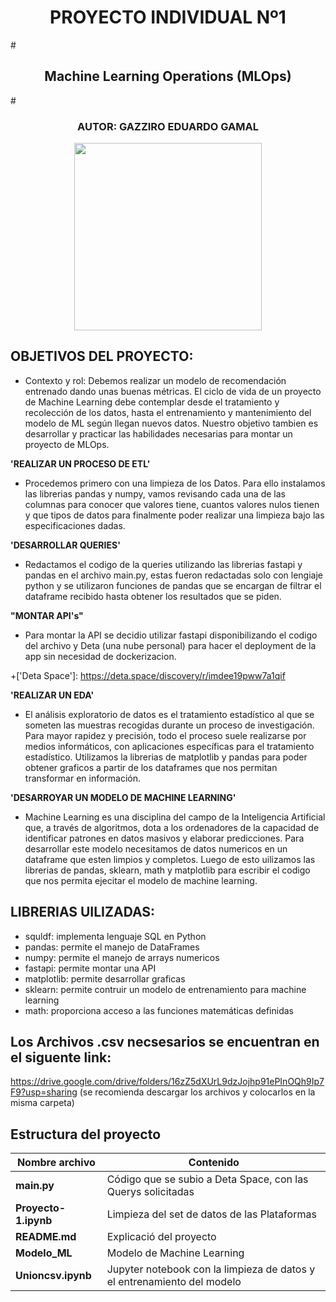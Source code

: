 <h1 align=center> PROYECTO INDIVIDUAL Nº1 </h1>
# <h2 align=center>Machine Learning Operations (MLOps)</h1>
# <h3 align=center>AUTOR: GAZZIRO EDUARDO GAMAL</h1>
<p align="center">
<img src="https://user-images.githubusercontent.com/67664604/217914153-1eb00e25-ac08-4dfa-aaf8-53c09038f082.png"  height=300>

## **OBJETIVOS DEL PROYECTO:**

+ Contexto y rol:
Debemos realizar un modelo de recomendación entrenado dando unas buenas métricas. El ciclo de vida de un proyecto de Machine Learning debe contemplar desde el tratamiento y recolección de los datos, hasta el entrenamiento y mantenimiento del modelo de ML según llegan nuevos datos. Nuestro objetivo tambien es desarrollar y practicar las habilidades necesarias para montar un proyecto de MLOps. 

**'REALIZAR UN PROCESO DE ETL'**

+ Procedemos primero con una limpieza de los Datos. Para ello instalamos las librerias pandas y numpy, vamos revisando cada una de las columnas para conocer que valores tiene, cuantos valores nulos tienen y que tipos de datos para finalmente poder realizar una limpieza bajo las especificaciones dadas.

**'DESARROLLAR QUERIES'**

+ Redactamos el codigo de la queries utilizando las librerias fastapi y pandas en el archivo main.py, estas fueron redactadas solo con lengiaje python y se utilizaron funciones de pandas que se encargan de filtrar el dataframe recibido hasta obtener los resultados que se piden.

**"MONTAR API's"**

+ Para montar la API se decidio utilizar fastapi disponibilizando el codigo del archivo y Deta (una nube personal) para hacer el deployment de la app sin necesidad de dockerizacion.

+['Deta Space']: https://deta.space/discovery/r/imdee19pww7a1qif

**'REALIZAR UN EDA'**

+ El análisis exploratorio de datos es el tratamiento estadístico al que se someten las muestras recogidas durante un proceso de investigación. Para mayor rapidez y precisión, todo el proceso suele realizarse por medios informáticos, con aplicaciones específicas para el tratamiento estadístico. Utilizamos la librerias de matplotlib y pandas para poder obtener graficos a partir de los dataframes que nos permitan transformar en información.
 

**'DESARROYAR UN MODELO DE MACHINE LEARNING'**

+ Machine Learning es una disciplina del campo de la Inteligencia Artificial que, a través de algoritmos, dota a los ordenadores de la capacidad de identificar patrones en datos masivos y elaborar predicciones. Para desarrollar este modelo necesitamos de datos numericos en un dataframe que esten limpios y completos. Luego de esto uilizamos las librerias de pandas, sklearn, math y matplotlib para escribir el codigo que nos permita ejecitar el modelo de machine learning.

## **LIBRERIAS UILIZADAS:**

+ squldf: implementa lenguaje SQL en Python
+ pandas: permite el manejo de DataFrames 
+ numpy: permite el manejo de arrays numericos
+ fastapi: permite montar una API
+ matplotlib: permite desarrollar graficas
+ sklearn: permite contruir un modelo de entrenamiento para machine learning
+ math: proporciona acceso a las funciones matemáticas definidas

## Los Archivos .csv necsesarios se encuentran en el siguente link: 
https://drive.google.com/drive/folders/16zZ5dXUrL9dzJojhp91ePInOQh9Ip7F9?usp=sharing
 (se recomienda descargar los archivos y colocarlos en la misma carpeta)

## Estructura del proyecto
| Nombre archivo | Contenido|
|----------------|----------|
| **main.py** |  Código que se subio a Deta Space, con las Querys solicitadas |
| **Proyecto-1.ipynb** | Limpieza del set de datos de las Plataformas |
| **README.md** | Explicació del proyecto |
| **Modelo_ML** | Modelo de Machine Learning |
| **Unioncsv.ipynb** | Jupyter notebook con la limpieza de datos y el entrenamiento del modelo |
